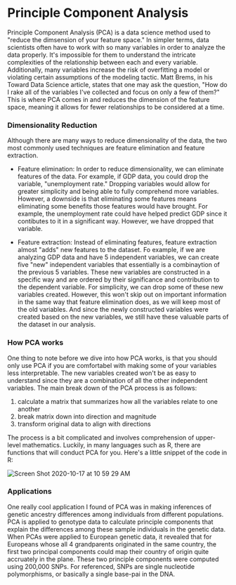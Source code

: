# Principle Component Analysis

Principle Component Analysis (PCA) is a data science method used to "reduce the dimsension of your feature space." In simpler terms, data scientists often have to work with so many variables in order to analyze the data properly. It's impossible for them to understand the intricate complexities of the relationship between each and every variable. Additionally, many variables increase the risk of overfitting a model or violating certain assumptions of the modeling tactic. Matt Brems, in his Toward Data Science article, states that one may ask the question, "How do I rake all of the variables I've collected and focus on only a few of them?" This is where PCA comes in and reduces the dimension of the feature space, meaning it allows for fewer relationships to be considered at a time.

### Dimensionality Reduction

Although there are many ways to reduce dimensionality of the data, the two most commonly used techniques are feature elimination and feature extraction.

- Feature elimination: In order to reduce dimensionality, we can eliminate features of the data. For example, if GDP data, you could drop the variable, "unemployment rate." Dropping variables would allow for greater simplicity and being able to fully comprehend more variables. However, a downside is that eliminating some features means eliminating some benefits those features would have brought. For example, the unemployment rate could have helped predict GDP since it contibutes to it in a significant way. However, we have dropped that variable. 

- Feature extraction: Instead of eliminating features, feature extraction almost "adds" new features to the dataset. Fo example, if we are analyzing GDP data and have 5 independent variables, we can create five "new" independent variables that essentially is a combinaytion of the previous 5 variables. These new variables are constructed in a specific way and are ordered by their significance and contribution to the dependent variable. For simplicity, we can drop some of these new variables created. However, this won't skip out on important information in the same way that feature elimination does, as we will keep most of the old variables. And since the newly constructed variables were created based on the new variables, we still have these valuable parts of the dataset in our analysis. 

### How PCA works

One thing to note before we dive into how PCA works, is that you should only use PCA if you are comfortabel with making some of your variables less interpretable. The new variables created won't be as easy to understand since they are a combination of all the other independent variables. The main break down of the PCA process is as follows:

1. calculate a matrix that summarizes how all the variables relate to one another
2. break matrix down into direction and magnitude
3. transform original data to align with directions

The process is a bit complicated and involves comprehension of upper-level mathematics. Luckily, in many languages such as R, there are functions that will conduct PCA for you. Here's a little snippet of the code in R:

![Screen Shot 2020-10-17 at 10 59 29 AM](https://user-images.githubusercontent.com/60228374/96343281-db308c80-1067-11eb-86c3-1acbf643a454.png)

### Applications

One really cool application I found of PCA was in making inferences of genetic ancestry differences among individuals from different populations. PCA is applied to genotype data to calculate principle components that explain the differences among these sample individuals in the genetic data. When PCAs were applied to European genetic data, it revealed that for Europeans whose all 4 grandparents originated in the same country, the first two principal components could map their country of origin quite accruately in the plane. These two principle components were computed using 200,000 SNPs. For referenced, SNPs are single nucleotide polymorphisms, or basically a single base-pai in the DNA. 



